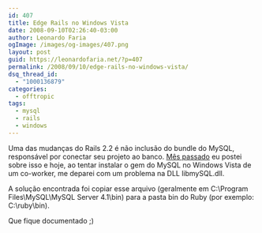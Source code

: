 ```yaml
---
id: 407
title: Edge Rails no Windows Vista
date: 2008-09-10T02:26:40-03:00
author: Leonardo Faria
ogImage: /images/og-images/407.png
layout: post
guid: https://leonardofaria.net/?p=407
permalink: /2008/09/10/edge-rails-no-windows-vista/
dsq_thread_id:
  - "1000136879"
categories:
  - offtropic
tags:
  - mysql
  - rails
  - windows
---
```

Uma das mudanças do Rails 2.2 é não inclusão do bundle do MySQL, responsável por conectar seu projeto ao banco. [Mês passado](https://leonardofaria.net/2008/08/02/mudancas-no-rails-22/) eu postei sobre isso e hoje, ao tentar instalar o gem do MySQL no Windows Vista de um co-worker, me deparei com um problema na DLL libmySQL.dll.

A solução encontrada foi copiar esse arquivo (geralmente em C:\Program Files\MySQL\MySQL Server 4.1\bin\) para a pasta bin do Ruby (por exemplo: C:\ruby\bin).

Que fique documentado ;)
